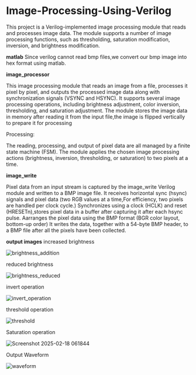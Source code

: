 # Image-Processing-Using-Verilog

This project is a Verilog-implemented image processing module that reads and processes image data. The module supports a number of image processing functions, such as thresholding, saturation modification, inversion, and brightness modification.

**matlab**
Since verilog cannot read bmp files,we convert our bmp image into hex format using matlab.

**image_processor** 

This image processing module that reads an image from a file, processes it pixel by pixel, and outputs the processed image data along with synchronization signals (VSYNC and HSYNC). 
It supports several image processing operations, including brightness adjustment, color inversion, thresholding, and saturation adjustment.
The module stores the image data in memory after reading it from the input file,the image is flipped vertically to prepare it for processing

Processing:

The reading, processing, and output of pixel data are all managed by a finite state machine (FSM).
The module applies the chosen image processing actions (brightness, inversion, thresholding, or saturation) to two pixels at a time.

**image_write**

Pixel data from an input stream is captured by the image_write Verilog module and written to a BMP image file.
It receives horizontal sync (hsync) signals and pixel data (two RGB values at a time,For efficiency, two pixels are handled per clock cycle.)
Synchronizes using a clock (HCLK) and reset (HRESETn),stores pixel data in a buffer after capturing it after each hsync pulse.
Aarranges the pixel data using the BMP format (BGR color layout, bottom-up order)
It writes the data, together with a 54-byte BMP header, to a BMP file after all the pixels have been collected.

**output images**
increased brightness

![brightness_addition](https://github.com/user-attachments/assets/883b251c-ea71-434f-8639-ebd6484e32c9)

reduced brightness

![brightness_reduced](https://github.com/user-attachments/assets/4c2d18d4-7754-4646-9507-51cbdb3ac81a)

invert operation

![invert_operation](https://github.com/user-attachments/assets/1e0f7eb4-e1c2-4b01-a239-c59bd076b5e4)

threshold operation

![threshold](https://github.com/user-attachments/assets/d6a85425-2383-4b52-891e-5cf0cfe71e7b)

Saturation operation

![Screenshot 2025-02-18 061844](https://github.com/user-attachments/assets/2bcdee61-ca04-45cc-b911-758211945d47)

Output Waveform

![waveform](https://github.com/user-attachments/assets/aa1399dc-0e5c-4585-9435-453da2c36447)









